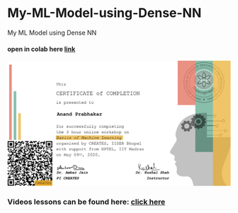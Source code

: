 # My-ML-Model-using-Dense-NN
My ML Model using Dense NN
#### open in colab here [link](https://colab.research.google.com/drive/1IDzzpqf8ig2xVy50De-ehmkTTXYGG-vV?usp=sharing)
![](https://github.com/anandprabhakar0507/My-ML-Model-using-Dense-NN/blob/master/MLCert-May092020-Anand%20Prabhakar-1.jpg)
### Videos lessons can be found here:  [click here](https://www.youtube.com/channel/UCseg7cC1TdJ1n3n57fdASKQ/videos)
